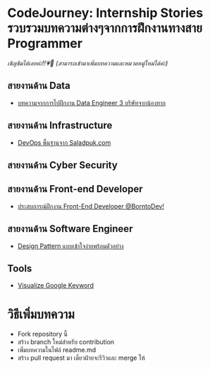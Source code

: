 # CodeJourney: Internship Stories รวบรวมบทความต่างๆจากการฝึกงานทางสาย Programmer

_เชิญชิมได้เลยค่ะ!!💗🤟_
_(สามารถเข้ามาเพิ่มบทความและหมวดหมู่ใหม่ได้ค่ะ)_

## สายงานด้าน Data

- [บทความจากการไปฝึกงาน Data Engineer 3 บริษัทจากน้องทาก](https://discuss.dataengineercafe.io/t/data-engineer-3/584)

## สายงานด้าน Infrastructure

- [DevOps พื้นฐานจาก Saladpuk.com](https://www.saladpuk.com/basic/devops)

## สายงานด้าน Cyber Security

## สายงานด้าน Front-end Developer

- [ประสบการณ์ฝึกงาน Front-End Developer @BorntoDev!](https://www.borntodev.com/2022/05/23/%E0%B8%9B%E0%B8%A3%E0%B8%B0%E0%B8%AA%E0%B8%9A%E0%B8%81%E0%B8%B2%E0%B8%A3%E0%B8%93%E0%B9%8C%E0%B8%9D%E0%B8%B6%E0%B8%81%E0%B8%87%E0%B8%B2%E0%B8%99-front-end-developer-borntodev/)

## สายงานด้าน Software Engineer

- [Design Pattern แบบเข้าใจง่ายพร้อมตัวอย่าง](https://github.com/saladpuk/design-patterns)

## Tools

- [Visualize Google Keyword](https://github.com/anvaka/vs)

# วิธีเพิ่มบทความ

- Fork repository นี้
- สร้าง branch ใหม่สำหรับ contribution
- เพิ่มบทความในไฟล์ readme.md
- สร้าง pull request มา เดี๋ยวฝ้ายจะรีวิวและ merge ให้
